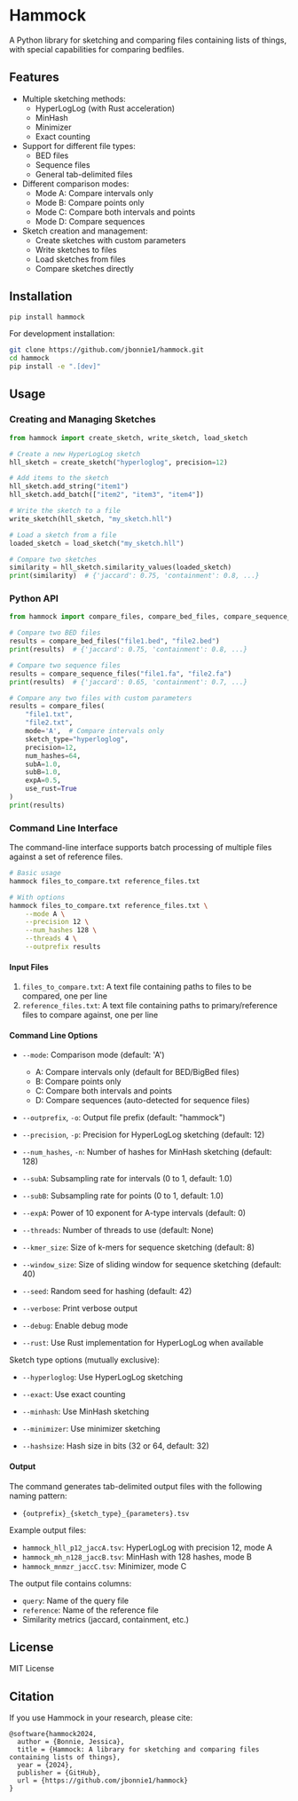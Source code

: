 # Hammock

A Python library for sketching and comparing files containing lists of things, with special capabilities for comparing bedfiles.

## Features

- Multiple sketching methods:
  - HyperLogLog (with Rust acceleration)
  - MinHash
  - Minimizer
  - Exact counting
- Support for different file types:
  - BED files
  - Sequence files
  - General tab-delimited files
- Different comparison modes:
  - Mode A: Compare intervals only
  - Mode B: Compare points only
  - Mode C: Compare both intervals and points
  - Mode D: Compare sequences
- Sketch creation and management:
  - Create sketches with custom parameters
  - Write sketches to files
  - Load sketches from files
  - Compare sketches directly

## Installation

```bash
pip install hammock
```

For development installation:
```bash
git clone https://github.com/jbonnie1/hammock.git
cd hammock
pip install -e ".[dev]"
```

## Usage

### Creating and Managing Sketches

```python
from hammock import create_sketch, write_sketch, load_sketch

# Create a new HyperLogLog sketch
hll_sketch = create_sketch("hyperloglog", precision=12)

# Add items to the sketch
hll_sketch.add_string("item1")
hll_sketch.add_batch(["item2", "item3", "item4"])

# Write the sketch to a file
write_sketch(hll_sketch, "my_sketch.hll")

# Load a sketch from a file
loaded_sketch = load_sketch("my_sketch.hll")

# Compare two sketches
similarity = hll_sketch.similarity_values(loaded_sketch)
print(similarity)  # {'jaccard': 0.75, 'containment': 0.8, ...}
```

### Python API

```python
from hammock import compare_files, compare_bed_files, compare_sequence_files

# Compare two BED files
results = compare_bed_files("file1.bed", "file2.bed")
print(results)  # {'jaccard': 0.75, 'containment': 0.8, ...}

# Compare two sequence files
results = compare_sequence_files("file1.fa", "file2.fa")
print(results)  # {'jaccard': 0.65, 'containment': 0.7, ...}

# Compare any two files with custom parameters
results = compare_files(
    "file1.txt",
    "file2.txt",
    mode='A',  # Compare intervals only
    sketch_type="hyperloglog",
    precision=12,
    num_hashes=64,
    subA=1.0,
    subB=1.0,
    expA=0.5,
    use_rust=True
)
print(results)
```

### Command Line Interface

The command-line interface supports batch processing of multiple files against a set of reference files.

```bash
# Basic usage
hammock files_to_compare.txt reference_files.txt

# With options
hammock files_to_compare.txt reference_files.txt \
    --mode A \
    --precision 12 \
    --num_hashes 128 \
    --threads 4 \
    --outprefix results
```

#### Input Files

1. `files_to_compare.txt`: A text file containing paths to files to be compared, one per line
2. `reference_files.txt`: A text file containing paths to primary/reference files to compare against, one per line

#### Command Line Options

- `--mode`: Comparison mode (default: 'A')
  - A: Compare intervals only (default for BED/BigBed files)
  - B: Compare points only
  - C: Compare both intervals and points
  - D: Compare sequences (auto-detected for sequence files)

- `--outprefix`, `-o`: Output file prefix (default: "hammock")
- `--precision`, `-p`: Precision for HyperLogLog sketching (default: 12)
- `--num_hashes`, `-n`: Number of hashes for MinHash sketching (default: 128)
- `--subA`: Subsampling rate for intervals (0 to 1, default: 1.0)
- `--subB`: Subsampling rate for points (0 to 1, default: 1.0)
- `--expA`: Power of 10 exponent for A-type intervals (default: 0)
- `--threads`: Number of threads to use (default: None)
- `--kmer_size`: Size of k-mers for sequence sketching (default: 8)
- `--window_size`: Size of sliding window for sequence sketching (default: 40)
- `--seed`: Random seed for hashing (default: 42)
- `--verbose`: Print verbose output
- `--debug`: Enable debug mode
- `--rust`: Use Rust implementation for HyperLogLog when available

Sketch type options (mutually exclusive):
- `--hyperloglog`: Use HyperLogLog sketching
- `--exact`: Use exact counting
- `--minhash`: Use MinHash sketching
- `--minimizer`: Use minimizer sketching

- `--hashsize`: Hash size in bits (32 or 64, default: 32)

#### Output

The command generates tab-delimited output files with the following naming pattern:
- `{outprefix}_{sketch_type}_{parameters}.tsv`

Example output files:
- `hammock_hll_p12_jaccA.tsv`: HyperLogLog with precision 12, mode A
- `hammock_mh_n128_jaccB.tsv`: MinHash with 128 hashes, mode B
- `hammock_mnmzr_jaccC.tsv`: Minimizer, mode C

The output file contains columns:
- `query`: Name of the query file
- `reference`: Name of the reference file
- Similarity metrics (jaccard, containment, etc.)

## License

MIT License

## Citation

If you use Hammock in your research, please cite:

```
@software{hammock2024,
  author = {Bonnie, Jessica},
  title = {Hammock: A library for sketching and comparing files containing lists of things},
  year = {2024},
  publisher = {GitHub},
  url = {https://github.com/jbonnie1/hammock}
}
``` 